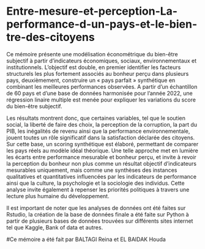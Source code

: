 # Entre-mesure-et-perception-La-performance-d-un-pays-et-le-bien-tre-des-citoyens
Ce mémoire présente une modélisation économétrique du bien-être subjectif à partir d’indicateurs économiques, sociaux, environnementaux et institutionnels. L’objectif est double, en premier identifier les facteurs structurels les plus fortement associés au bonheur perçu dans plusieurs pays, deuxièmement, construire un « pays parfait » synthétique en combinant les meilleures performances observées. A partir d’un échantillon de 60 pays et d’une base de données harmonisée pour l’année 2022, une régression linaire multiple est menée pour expliquer les variations du score du bien-être subjectif.

Les résultats montrent donc, que certaines variables, tel que le soutien social, la liberté de faire des choix, la perception de la corruption, la part du PIB, les inégalités de revenu ainsi que la performance environnementale, jouent toutes un rôle significatif dans la satisfaction déclarée des citoyens. Sur cette base, un scoring synthétique est élaboré, permettant de comparer les pays réels au modèle idéal théorique. Une telle approche met en lumière les écarts entre performance mesurable et bonheur perçu, et invite à revoir la perception du bonheur non plus comme un résultat objectif d’indicateurs mesurables uniquement, mais comme une synthèses des instances qualitatives et quantitatives influencées par les indicateurs de performance ainsi que la culture, la psychologie et la sociologie des individus. Cette analyse invite également à repenser les priorités politiques à travers une lecture plus humaine du développement. 

Il est important de noter que les analyses de données ont été faites sur Rstudio, la création de la base de données finale a été faite sur Python à partir de plusieurs bases de données trouvées sur différents sites internet tel que Kaggle, Bank of data et autres.

#Ce mémoire a été fait par BALTAGI Reina et EL BAIDAK Houda
